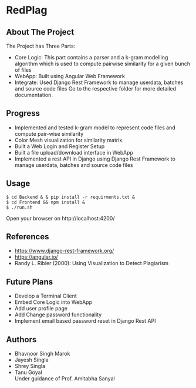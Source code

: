# RedPlag
## About The Project 
The Project has Three Parts:
* Core Logic: This part contains a parser and a k-gram modelling algorithm which is used to compute pairwise similarity for a given bunch of files
* WebApp: Built using Angular Web Framework
* Integrate: Used Django Rest Framework to manage userdata, batches and source code files 
Go to the respective folder for more detailed documentation.
## Progress
* Implemented and tested k-gram model to represent code files and compute pair-wise similarity
* Color Mesh visualization for similarity matrix. 
* Built a Web Login and Register Setup
* Built a file upload/download interface in WebApp
* Implemented a rest API in Django using Django Rest Framework to manage userdata, batches and source code files
        

## Usage
```
$ cd Backend & & pip install -r requirments.txt &
$ cd Frontend && npm install & 
$ ./run.sh
```
Open your browser on http://localhost:4200/ 

## References
* https://www.django-rest-framework.org/
* https://angular.io/
* Randy L. Ribler (2000): Using Visualization to Detect Plagiarism

## Future Plans
* Develop a Terminal Client 
* Embed Core Logic into WebApp
* Add user profile page
* Add Change password functionality
* Implement email based password reset in Django Rest API 

## Authors
* Bhavnoor Singh Marok
* Jayesh Singla
* Shrey Singla
* Tanu Goyal </br>
Under guidance of Prof. Amitabha Sanyal
